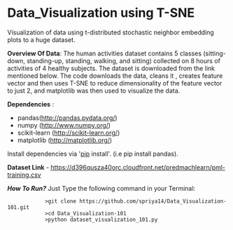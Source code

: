 # Data_Visualization using T-SNE
Visualization of data using t-distributed stochastic neighbor embedding plots to a huge dataset.

**Overview Of Data**:
The human activities dataset contains 5 classes (sitting-down, standing-up, standing, walking, and sitting) collected on 8 hours of activities of 4 healthy subjects. The dataset is downloaded from the link mentioned below.
The code downloads the data, cleans it , creates feature vector and then uses T-SNE to reduce dimensionality of the feature vector to just 2, and matplotlib was then used to visualize the data.


**Dependencies** :

* pandas(http://pandas.pydata.org/) 
* numpy (http://www.numpy.org/) 
* scikit-learn (http://scikit-learn.org/) 
* matplotlib (http://matplotlib.org/) 

Install dependencies via '[pip](https://pypi.python.org/pypi/pip) install'. (i.e pip install pandas). 
        
**Dataset Link** - https://d396qusza40orc.cloudfront.net/predmachlearn/pml-training.csv

_***How To Run?***_
        Just Type the following command in your Terminal:
                
                >git clone https://github.com/spriya14/Data_Visualization-101.git
                >cd Data_Visualization-101
                >python dataset_visualization_101.py
                




